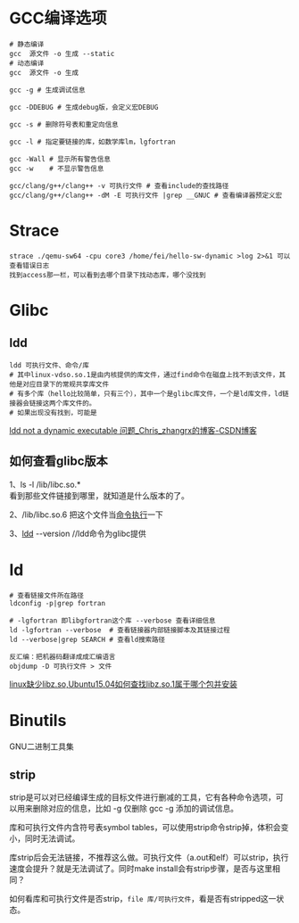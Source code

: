 # GCC编译选项

```shell
# 静态编译 
gcc  源文件 -o 生成 --static
# 动态编译 
gcc  源文件 -o 生成

gcc -g # 生成调试信息

gcc -DDEBUG # 生成debug版，会定义宏DEBUG

gcc -s # 删除符号表和重定向信息

gcc -l # 指定要链接的库，如数学库lm，lgfortran

gcc -Wall # 显示所有警告信息
gcc -w    # 不显示警告信息

gcc/clang/g++/clang++ -v 可执行文件 # 查看include的查找路径
gcc/clang/g++/clang++ -dM -E 可执行文件 |grep __GNUC # 查看编译器预定义宏
```

# Strace

```shell
strace ./qemu-sw64 -cpu core3 /home/fei/hello-sw-dynamic >log 2>&1 可以查看错误日志
找到access那一栏，可以看到去哪个目录下找动态库，哪个没找到
```

# Glibc

## ldd

```shell
ldd 可执行文件、命令/库
# 其中linux-vdso.so.1是由内核提供的库文件，通过find命令在磁盘上找不到该文件，其他是对应目录下的常规共享库文件
# 有多个库（hello比较简单，只有三个），其中一个是glibc库文件，一个是ld库文件，ld链接器会链接这两个库文件的。
# 如果出现没有找到，可能是
```

[ldd not a dynamic executable 问题_Chris_zhangrx的博客-CSDN博客](https://blog.csdn.net/Chris_zhangrx/article/details/114396042)

## 如何查看glibc版本

1、ls -l /lib/libc.so.*  
看到那些文件链接到哪里，就知道是什么版本的了。

2、/lib/libc.so.6 把这个文件当[命令执行](https://so.csdn.net/so/search?q=%E5%91%BD%E4%BB%A4%E6%89%A7%E8%A1%8C&spm=1001.2101.3001.7020)一下

3、[ldd](https://so.csdn.net/so/search?q=ldd&spm=1001.2101.3001.7020) --version //ldd命令为glibc提供

# ld

```shell
# 查看链接文件所在路径
ldconfig -p|grep fortran
```

```shell
# -lgfortran 即libgfortran这个库 --verbose 查看详细信息
ld -lgfortran --verbose  # 查看链接器内部链接脚本及其链接过程
ld --verbose|grep SEARCH # 查看ld搜索路径
```

```shell
反汇编：把机器码翻译成成汇编语言
objdump -D 可执行文件 > 文件
```

[linux缺少libz.so,Ubuntu15.04如何查找libz.so.1属于哪个包并安装](https://blog.csdn.net/weixin_42139302/article/details/116931847)

# Binutils

GNU二进制工具集

## strip

strip是可以对已经编译生成的目标文件进行删减的工具，它有各种命令选项，可以用来删除对应的信息，比如 -g 仅删除 gcc -g 添加的调试信息。

库和可执行文件内含符号表symbol tables，可以使用strip命令strip掉，体积会变小，同时无法调试。

库strip后会无法链接，不推荐这么做。可执行文件（a.out和elf）可以strip，执行速度会提升？就是无法调试了。同时make install会有strip步骤，是否与这里相同？

如何看库和可执行文件是否strip，`file 库/可执行文件`，看是否有stripped这一状态。

